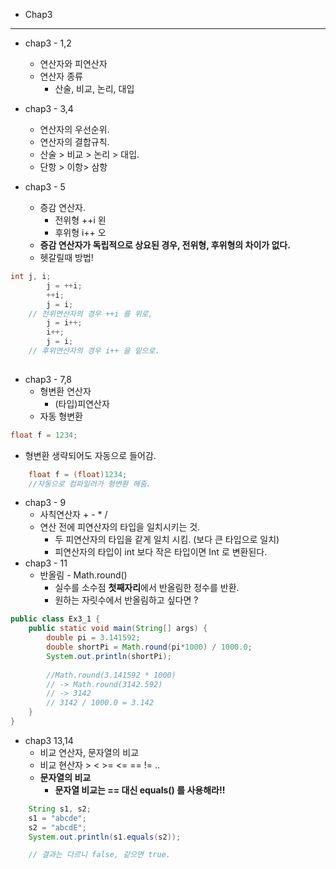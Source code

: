- Chap3

---

- chap3 - 1,2
  - 연산자와 피연산자
  - 연산자 종류
    - 산술, 비교, 논리, 대입
  
- chap3 - 3,4
  - 연산자의 우선순위.
  - 연산자의 결합규칙.
  - 산술 > 비교 > 논리 > 대입.
  - 단항 > 이항> 삼항
- chap3 - 5
  - 증감 연산자.
    - 전위형 ++i 왼
    - 후위형 i++ 오
  - **증감 연산자가 독립적으로 상요된 경우, 전위형, 후위형의 차이가 없다.**
  - 헷갈릴때 방법!

``` JAVA
int j, i;
        j = ++i;
        ++i;
        j = i;
    // 전위연산자의 경우 ++i 를 위로,    
        j = i++;
        i++;
        j = i;
    // 후위연산자의 경우 i++ 을 밑으로.
        
```

- chap3 - 7,8
  - 형변환 연산자
    - (타입)피연산자
  - 자동 형변환

``` JAVA
float f = 1234;
```

- 형변환 생략되어도 자동으로 들어감.

``` JAVA
    float f = (float)1234;
    //자동으로 컴파일러가 형변환 해줌.
```

- chap3 - 9
  - 사칙연산자 + - * /
  - 연산 전에 피연산자의 타입을 일치시키는 것.
    - 두 피연산자의 타입을 같게 일치 시킴. (보다 큰 타입으로 일치)
    - 피연산자의 타입이 int 보다 작은 타입이면 Int 로 변환된다.
- chap3 - 11
  - 반올림 - Math.round()
    - 실수를 소수점 **첫째자리**에서 반올림한 정수를 반환.
    - 원하는 자릿수에서 반올림하고 싶다면 ?
  
``` JAVA
public class Ex3_1 {
    public static void main(String[] args) {
        double pi = 3.141592;
        double shortPi = Math.round(pi*1000) / 1000.0;
        System.out.println(shortPi);
        
        //Math.round(3.141592 * 1000)
        // -> Math.round(3142.592)
        // -> 3142
        // 3142 / 1000.0 = 3.142
    }
}
```

- chap3 13,14
  - 비교 연산자, 문자열의 비교
  - 비교 현산자 > < >= <= == !=  ..
  - **문자열의 비교**
    - **문자열 비교는 == 대신 equals() 를 사용해라!!**

``` JAVA
    String s1, s2;
    s1 = "abcde";
    s2 = "abcdE";
    System.out.println(s1.equals(s2));

    // 결과는 다르니 false, 같으면 true.
```
